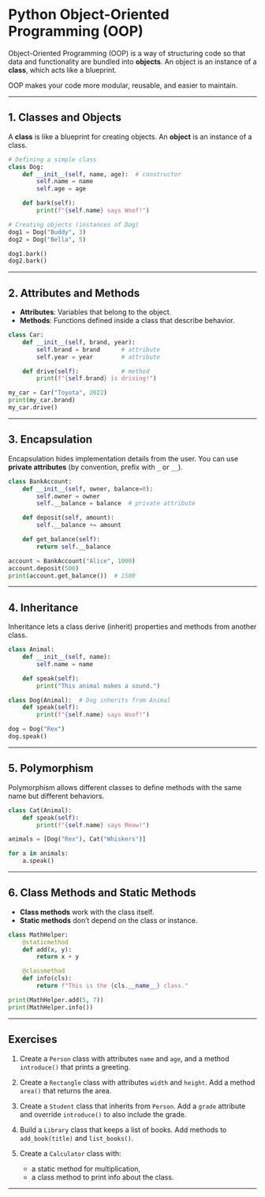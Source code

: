 # Python Object-Oriented Programming (OOP)

Object-Oriented Programming (OOP) is a way of structuring code so that data and functionality are bundled into **objects**. An object is an instance of a **class**, which acts like a blueprint.

OOP makes your code more modular, reusable, and easier to maintain.

---

## 1. Classes and Objects

A **class** is like a blueprint for creating objects.
An **object** is an instance of a class.

```python
# Defining a simple class
class Dog:
    def __init__(self, name, age):  # constructor
        self.name = name
        self.age = age

    def bark(self):
        print(f"{self.name} says Woof!")

# Creating objects (instances of Dog)
dog1 = Dog("Buddy", 3)
dog2 = Dog("Bella", 5)

dog1.bark()
dog2.bark()
```

---

## 2. Attributes and Methods

* **Attributes**: Variables that belong to the object.
* **Methods**: Functions defined inside a class that describe behavior.

```python
class Car:
    def __init__(self, brand, year):
        self.brand = brand      # attribute
        self.year = year        # attribute

    def drive(self):            # method
        print(f"{self.brand} is driving!")

my_car = Car("Toyota", 2022)
print(my_car.brand)
my_car.drive()
```

---

## 3. Encapsulation

Encapsulation hides implementation details from the user.
You can use **private attributes** (by convention, prefix with `_` or `__`).

```python
class BankAccount:
    def __init__(self, owner, balance=0):
        self.owner = owner
        self.__balance = balance  # private attribute

    def deposit(self, amount):
        self.__balance += amount

    def get_balance(self):
        return self.__balance

account = BankAccount("Alice", 1000)
account.deposit(500)
print(account.get_balance())  # 1500
```

---

## 4. Inheritance

Inheritance lets a class derive (inherit) properties and methods from another class.

```python
class Animal:
    def __init__(self, name):
        self.name = name

    def speak(self):
        print("This animal makes a sound.")

class Dog(Animal):  # Dog inherits from Animal
    def speak(self):
        print(f"{self.name} says Woof!")

dog = Dog("Rex")
dog.speak()
```

---

## 5. Polymorphism

Polymorphism allows different classes to define methods with the same name but different behaviors.

```python
class Cat(Animal):
    def speak(self):
        print(f"{self.name} says Meow!")

animals = [Dog("Rex"), Cat("Whiskers")]

for a in animals:
    a.speak()
```

---

## 6. Class Methods and Static Methods

* **Class methods** work with the class itself.
* **Static methods** don’t depend on the class or instance.

```python
class MathHelper:
    @staticmethod
    def add(x, y):
        return x + y

    @classmethod
    def info(cls):
        return f"This is the {cls.__name__} class."

print(MathHelper.add(5, 7))
print(MathHelper.info())
```

---

## Exercises

1. Create a `Person` class with attributes `name` and `age`, and a method `introduce()` that prints a greeting.
2. Create a `Rectangle` class with attributes `width` and `height`. Add a method `area()` that returns the area.
3. Create a `Student` class that inherits from `Person`. Add a `grade` attribute and override `introduce()` to also include the grade.
4. Build a `Library` class that keeps a list of books. Add methods to `add_book(title)` and `list_books()`.
5. Create a `Calculator` class with:

   * a static method for multiplication,
   * a class method to print info about the class.

---
